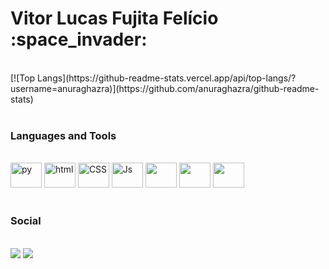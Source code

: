 <h1>Vitor Lucas Fujita Felício :space_invader:</h1>
<br>
[![Top Langs](https://github-readme-stats.vercel.app/api/top-langs/?username=anuraghazra)](https://github.com/anuraghazra/github-readme-stats)

 <div>
 <br>
 <h3>Languages and Tools</h3>
  <br>
  <img height="40" width="50" src="https://cdn.jsdelivr.net/gh/devicons/devicon/icons/python/python-original.svg" alt="py">
  <img height="40" width="50" src="https://cdn.jsdelivr.net/gh/devicons/devicon/icons/html5/html5-plain-wordmark.svg" alt="html">
  <img height="40" width="50" src="https://cdn.jsdelivr.net/gh/devicons/devicon/icons/css3/css3-plain-wordmark.svg" alt="CSS">
  <img height="40" width="50" src="https://cdn.jsdelivr.net/gh/devicons/devicon/icons/javascript/javascript-original.svg" alt="Js">
 <img height="40" width="50" src="https://cdn.jsdelivr.net/gh/devicons/devicon/icons/c/c-original.svg" />
 <img height="40" width="50" src="https://cdn.jsdelivr.net/gh/devicons/devicon/icons/nodejs/nodejs-original.svg" />
<img height="40" width="50" src="https://cdn.jsdelivr.net/gh/devicons/devicon/icons/typescript/typescript-plain.svg" />

   </div>
 <br>
 <div>
  <h3>Social</h3>
  <br>
  <a href="https://www.instagram.com/vichelly_" target="_blank"><img src="https://img.shields.io/badge/Instagram-E4405F?style=for-the-badge&logo=instagram&logoColor=white"></a>
  <a href="https://www.linkedin.com/in/vitor-lucas-fujita-fel%C3%ADcio-50a30622a/" target="_blank"><img src="https://img.shields.io/badge/LinkedIn-0077B5?style=for-the-badge&logo=linkedin&logoColor=white"></a>  
</div>
